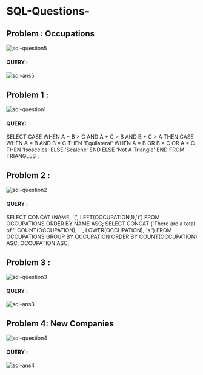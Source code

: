 # SQL-Questions-
## Problem : Occupations 


![sql-question5](https://user-images.githubusercontent.com/83380670/135698678-be1b89d1-9ddc-49f6-9e1b-33bd247eb961.png)
#### QUERY :
![sql-ans5](https://user-images.githubusercontent.com/83380670/135698680-0b14d8c6-ec8f-4b9e-9b59-74a2fcacb7da.png)



## Problem 1 :
![sql-question1](https://user-images.githubusercontent.com/83380670/135332427-7c4e6252-346f-4998-a24a-2b73c079301c.png)
#### QUERY:
SELECT 
CASE 
WHEN A + B > C AND A + C > B AND B + C > A THEN
CASE 
WHEN A = B AND B = C THEN 'Equilateral'
WHEN A = B OR B = C OR A = C THEN 'Isosceles'
ELSE 'Scalene'
END 
ELSE 'Not A Triangle'
END 
FROM TRIANGLES ; 


## Problem 2 :
![sql-question2](https://user-images.githubusercontent.com/83380670/135344180-fb551687-1314-4a6b-b799-8fdcb933bbdb.png)

#### QUERY : 
SELECT CONCAT (NAME, '(', LEFT(OCCUPATION,1),')') FROM OCCUPATIONS ORDER BY NAME ASC;
SELECT CONCAT ('There are a total of ', COUNT(OCCUPATION), ' ', LOWER(OCCUPATION), 's.') FROM OCCUPATIONS GROUP BY OCCUPATION ORDER BY COUNT(OCCUPATION) ASC, OCCUPATION ASC; 

## Problem 3 :

![sql-question3](https://user-images.githubusercontent.com/83380670/135633834-67a7a6d4-98f1-4871-9a8b-73bfe08b84d6.png)
#### QUERY :
![sql-ans3](https://user-images.githubusercontent.com/83380670/135644564-f4d58c3d-9da9-43d2-9dc3-dcc0bdefc14f.png)

## Problem 4: New Companies 

![sql-question4](https://user-images.githubusercontent.com/83380670/135678116-613e0348-ab02-4ce5-ac0f-cdb0af50ab19.png)
#### QUERY :
![sql-ans4](https://user-images.githubusercontent.com/83380670/135678125-aca8c3d3-5040-4708-b97c-d69531f47f31.png)
